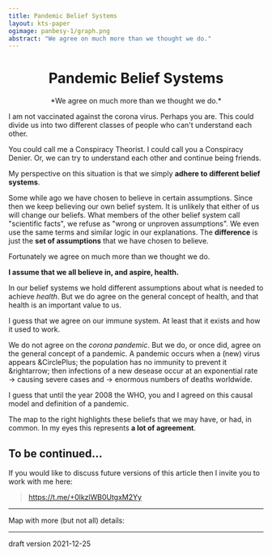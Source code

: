 ```yaml
---
title: Pandemic Belief Systems
layout: kts-paper
ogimage: panbesy-1/graph.png
abstract: "We agree on much more than we thought we do."
---
```

<script src="/lib/graph.js" type="text/ecmascript"></script>
<script>
  window.addEventListener("load", function()
  {
    let
    sdoc = document.getElementById("graph_1").getSVGDocument()
    onclick(  sdoc, sdoc.getElementById( "PANBESY-58" )  )
    onclick(  sdoc, sdoc.getElementById( "PANBESY-59" )  )
    execute_keyboard_function( sdoc, "j" )

    sdoc = document.getElementById("graph").getSVGDocument()
    onclick(  sdoc, sdoc.getElementById( "PANBESY-58" )  )
    onclick(  sdoc, sdoc.getElementById( "PANBESY-59" )  )
    execute_keyboard_function( sdoc, "j" )
  });
</script>

# <center>Pandemic Belief Systems</center>
<center>*We agree on much more than we thought we do.*</center>

<object class="clear" id="graph_1" width="50%" data="../panbesy_1/graph-local.svg" type="image/svg+xml" alt="simplified knowledge map containing assumed causes and effects for both corona believers and conspiracy believers" ></object>

I am not vaccinated against the corona virus. Perhaps you are. This could divide us into two different classes of people who can't understand each other.

You could call me a Conspiracy Theorist. I could call you a Conspiracy Denier. Or, we can try to understand each other and continue being friends.

My perspective on this situation is that we simply **adhere to different belief systems**.

Some while ago we have chosen to believe in certain assumptions. Since then we keep believing our own belief system. It is unlikely that either of us will change our beliefs. What members of the other belief system call "scientific facts", we refuse as "wrong or unproven assumptions". We even use the same terms and similar logic in our explanations. The **difference** is just the **set of assumptions** that we have chosen to believe. 

Fortunately we agree on much more than we thought we do.

**I assume that we all believe in, and aspire, health.**

In our belief systems we hold different assumptions about what is needed to achieve *health*. But we do agree on the general concept of health, and that health is an important value to us.

I guess that we agree on our immune system. At least that it exists and how it used to work.

We do not agree on the *corona pandemic*. But we do, or once did, agree on the general concept of a pandemic. A pandemic occurs when a (new) virus appears &amp;CirclePlus; the population has no immunity to prevent it &amp;rightarrow; then infections of a new desease occur at an exponential rate → causing severe cases and → enormous numbers of deaths worldwide.

I guess that until the year 2008 the WHO, you and I agreed on this causal model and definition of a pandemic.

The map to the right highlights these beliefs that we may have, or had, in common. In my eyes this represents **a lot of agreement**.

## To be continued...

If you would like to discuss future versions of this article then I invite you to work with me here:
> https://t.me/+0lkzlWB0UtgxM2Yy

---

Map with more (but not all) details:

<object class="clear" id="graph" width="100%" data="graph-local.svg" type="image/svg+xml" alt="knowledge map containing assumed causes and effects for both corona believers and conspiracy believers"></object>

---
draft version 2021-12-25
